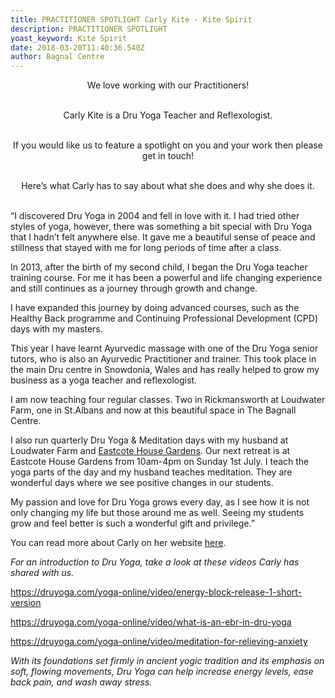 ```yaml
---
title: PRACTITIONER SPOTLIGHT Carly Kite - Kite Spirit
description: PRACTITIONER SPOTLIGHT
yoast_keyword: Kite Spirit
date: 2018-03-20T11:40:36.540Z
author: Bagnal Centre
---
```

<div style="text-align: center;" markdown="1">We love working with our Practitioners!<br/><br/>

Carly Kite is a Dru Yoga Teacher and Reflexologist. <br/><br/>

If you would like us to feature a spotlight on you and your work then please get in touch! <br/><br/>

Here’s what Carly has to say about what she does and why she does it.<br/><br/></div>

“I discovered Dru Yoga in 2004 and fell in love with it. I had tried other styles of yoga, however, there was something a bit special with Dru Yoga that I hadn’t felt anywhere else. It gave me a beautiful sense of peace and stillness that stayed with me for long periods of time after a class. 

In 2013, after the birth of my second child, I began the Dru Yoga teacher training course. For me it has been a powerful and life changing experience and still continues as a journey through growth and change. 

I have expanded this journey by doing advanced courses, such as the Healthy Back programme and Continuing Professional Development (CPD) days with my masters. 

This year I have learnt Ayurvedic massage with one of the Dru Yoga senior tutors, who is also an Ayurvedic Practitioner and trainer. This took place in the main Dru centre in Snowdonia, Wales and has really helped to grow my business as a yoga teacher and reflexologist. 

I am now teaching four regular classes. Two in Rickmansworth at Loudwater Farm, one in St.Albans and now at this beautiful space in The Bagnall Centre. 

I also run quarterly Dru Yoga & Meditation days with my husband at Loudwater Farm and [Eastcote House Gardens](https://eastcotehousegardens.weebly.com/). Our next retreat is at Eastcote House Gardens from 10am-4pm on Sunday 1st July. I teach the yoga parts of the day and my husband teaches meditation. They are wonderful days where we see positive changes in our students. 

My passion and love for Dru Yoga grows every day, as I see how it is not only changing my life but those around me as well. Seeing my students grow and feel better is such a wonderful gift and privilege.”  

You can read more about Carly on her website [here](http://www.kitespirit.co.uk/).

_For an introduction to Dru Yoga, take a look at these videos Carly has shared with us._  

<https://druyoga.com/yoga-online/video/energy-block-release-1-short-version>

<https://druyoga.com/yoga-online/video/what-is-an-ebr-in-dru-yoga>

<https://druyoga.com/yoga-online/video/meditation-for-relieving-anxiety>

_With its foundations set firmly in ancient yogic tradition and its emphasis on soft, flowing movements, Dru Yoga can help increase energy levels, ease back pain, and wash away stress._
